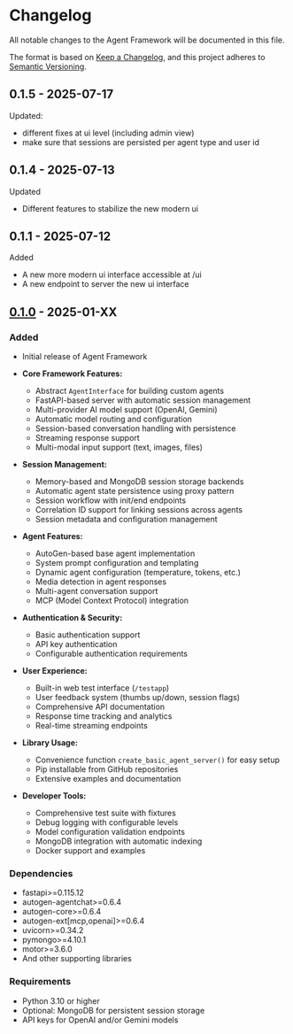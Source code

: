# Changelog

All notable changes to the Agent Framework will be documented in this file.

The format is based on [Keep a Changelog](https://keepachangelog.com/en/1.0.0/),
and this project adheres to [Semantic Versioning](https://semver.org/spec/v2.0.0.html).

## 0.1.5 - 2025-07-17

Updated:

* different fixes at ui level (including admin view)
* make sure that sessions are persisted per agent type and user id

## 0.1.4 - 2025-07-13

Updated

* Different features to stabilize the new modern ui

## 0.1.1 - 2025-07-12

Added

* A new more modern ui interface accessible at /ui
* A new endpoint to server the new ui interface

## [0.1.0][0.1.0] - 2025-01-XX

### Added

- Initial release of Agent Framework
- **Core Framework Features:**

  - Abstract `AgentInterface` for building custom agents
  - FastAPI-based server with automatic session management
  - Multi-provider AI model support (OpenAI, Gemini)
  - Automatic model routing and configuration
  - Session-based conversation handling with persistence
  - Streaming response support
  - Multi-modal input support (text, images, files)
- **Session Management:**

  - Memory-based and MongoDB session storage backends
  - Automatic agent state persistence using proxy pattern
  - Session workflow with init/end endpoints
  - Correlation ID support for linking sessions across agents
  - Session metadata and configuration management
- **Agent Features:**

  - AutoGen-based base agent implementation
  - System prompt configuration and templating
  - Dynamic agent configuration (temperature, tokens, etc.)
  - Media detection in agent responses
  - Multi-agent conversation support
  - MCP (Model Context Protocol) integration
- **Authentication & Security:**

  - Basic authentication support
  - API key authentication
  - Configurable authentication requirements
- **User Experience:**

  - Built-in web test interface (`/testapp`)
  - User feedback system (thumbs up/down, session flags)
  - Comprehensive API documentation
  - Response time tracking and analytics
  - Real-time streaming endpoints
- **Library Usage:**

  - Convenience function `create_basic_agent_server()` for easy setup
  - Pip installable from GitHub repositories
  - Extensive examples and documentation
- **Developer Tools:**

  - Comprehensive test suite with fixtures
  - Debug logging with configurable levels
  - Model configuration validation endpoints
  - MongoDB integration with automatic indexing
  - Docker support and examples

### Dependencies

- fastapi>=0.115.12
- autogen-agentchat>=0.6.4
- autogen-core>=0.6.4
- autogen-ext[mcp,openai]>=0.6.4
- uvicorn>=0.34.2
- pymongo>=4.10.1
- motor>=3.6.0
- And other supporting libraries

### Requirements

- Python 3.10 or higher
- Optional: MongoDB for persistent session storage
- API keys for OpenAI and/or Gemini models

[Unreleased]: https://github.com/Cinco-AI/AgentFramework/compare/v0.1.0...HEAD
[0.1.0]: https://github.com/Cinco-AI/AgentFramework/releases/tag/v0.1.0
